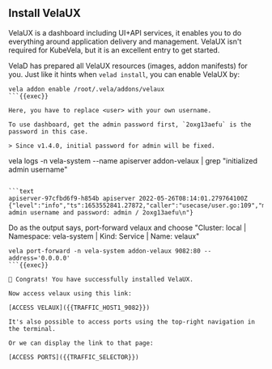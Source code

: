 ## Install VelaUX

VelaUX is a dashboard including UI+API services, it enables you to do everything around application delivery and management.
VelaUX isn't required for KubeVela, but it is an excellent entry to get started.

VelaD has prepared all VelaUX resources (images, addon manifests) for you. Just like it hints when `velad install`, you can enable VelaUX by:

```
vela addon enable /root/.vela/addons/velaux
```{{exec}}

Here, you have to replace <user> with your own username. 

To use dashboard, get the admin password first, `2oxg13aefu` is the password in this case.

> Since v1.4.0, initial password for admin will be fixed.

```
vela logs -n vela-system --name apiserver addon-velaux | grep "initialized admin username"
```{{exec}}

```text
apiserver-97cfbd6f9-h854b apiserver 2022-05-26T08:14:01.279764100Z {"level":"info","ts":1653552841.27872,"caller":"usecase/user.go:109","msg":"initialized admin username and password: admin / 2oxg13aefu\n"}
```

Do as the output says, port-forward velaux and choose "Cluster: local | Namespace: vela-system | Kind: Service | Name: velaux"

```
vela port-forward -n vela-system addon-velaux 9082:80 --address='0.0.0.0'
```{{exec}}

🎉 Congrats! You have successfully installed VelaUX.

Now access velaux using this link:

[ACCESS VELAUX]({{TRAFFIC_HOST1_9082}})

It's also possible to access ports using the top-right navigation in the terminal.

Or we can display the link to that page:

[ACCESS PORTS]({{TRAFFIC_SELECTOR}})